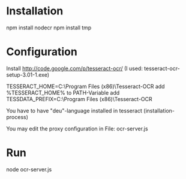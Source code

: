 Installation
============

npm install nodecr
npm install tmp

Configuration
=============
Install http://code.google.com/p/tesseract-ocr/ (I used: tesseract-ocr-setup-3.01-1.exe)

TESSERACT_HOME=C:\Program Files (x86)\Tesseract-OCR
add %TESSERACT_HOME% to PATH-Variable
add TESSDATA_PREFIX=C:\Program Files (x86)\Tesseract-OCR

You have to have "deu"-language installed in tesseract (installation-process)

You may edit the proxy configuration in File: ocr-server.js

Run
===

node ocr-server.js

